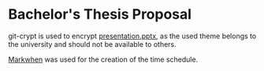 # Bachelor's Thesis Proposal

git-crypt is used to encrypt [presentation.pptx](presentation.pptx), as the used theme belongs to the university and
should not be available to others.

[Markwhen](https://markwhen.com/) was used for the creation of the time schedule.
